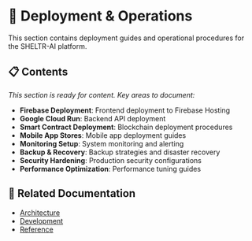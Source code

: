 # 🚀 Deployment & Operations

This section contains deployment guides and operational procedures for the SHELTR-AI platform.

## 📋 Contents

*This section is ready for content. Key areas to document:*

- **Firebase Deployment**: Frontend deployment to Firebase Hosting
- **Google Cloud Run**: Backend API deployment
- **Smart Contract Deployment**: Blockchain deployment procedures
- **Mobile App Stores**: Mobile app deployment guides
- **Monitoring Setup**: System monitoring and alerting
- **Backup & Recovery**: Backup strategies and disaster recovery
- **Security Hardening**: Production security configurations
- **Performance Optimization**: Performance tuning guides

## 🔗 Related Documentation

- [Architecture](../02-architecture/README.md)
- [Development](../04-development/README.md)
- [Reference](../07-reference/README.md)

